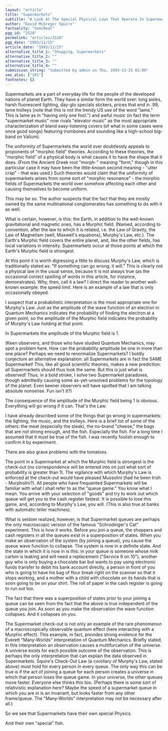 ```yaml
---
layout: "article"
title: "Supermarkets"
subtitle: "A Look At The Special Physical Laws That Operate In Supermarkets"
author: "David McGregor Squire"
factuality: "SemiReal"
pgg_id: "2S28"
permalink: "articles/2S28"
pgg_date: "1993/11/25"
article_date: "1993/11/25"
alternative_title_1: "Shopping, Supermarkets"
alternative_title_2: ""
alternative_title_3: ""
alternative_title_4: ""
submission_string: "Submitted by admin on Thu, 1993-11-25 01:00"
see_also: ["1R1"]
footnotes: {}
---
```

<div>
<p>Supermarkets are a part of everyday life for the people of the developed nations of planet Earth. They have a similar form the world over: long aisles, harsh fluorescent lighting, day-glo specials stickers, prices that end in .99, lame trolleys (note that this is not the trendy US use of the word "lame." This is lame as in "having only one foot.") and awful music (in fact the term "supermarket music" now rivals "elevator music" as the most appropriate characterization of bland easy-listening covers (of what in some cases were once good songs) featuring trombones and sounding like a high-school big-band on Valium).</p>
<p>The uniformity of Supermarkets the world over doubtlessly appeals to proponents of "morphic field" theories. According to these theories, the "morphic field" of a physical body is what causes it to have the shape that it does. (From the Ancient Greek root "morph-" meaning "form," though in this particular case it may have been the little-known second meaning - "utter crap" - that was used.) Such theories would claim that the uniformity of supermarkets arises from some sort of "morphic resonance" - the morphic fields of Supermarkets the world over somehow affecting each other and causing themselves to become uniform.</p>
<p>This may be so. The author suspects that the fact that they are mostly owned by the same multinational conglomerates has something to do with it as well.</p>
<p>What is certain, however, is this: the Earth, in addition to the well-known gravitational and magnetic ones, has a Murphic field. (Named, according to convention, after the law to which it is related, i.e. the Law of Gravity, the Law of Magnetism (well, Maxwell's equations), Murphy's Law, etc.). The Earth's Murphic field covers the entire planet, and, like the other fields, has local variations in intensity. Supermarkets occur at those points at which the Earth's Murphic field is strongest.</p>
<p>At this point it is worth digressing a little to discuss Murphy's Law, which is traditionally stated as: "If something can go wrong, it will." This is clearly not a physical law in the usual sense, because it is not always true (as the occasional correct spelling of words in this article, for instance, demonstrates). Why, then, call it a law? I direct the reader to another well-known example: the speed limit. Here is an example of a law that is only occasionally obeyed.</p>
<p>I suspect that a probabilistic interpretation is the most appropriate one for Murphy's Law. Just as the amplitude of the wave function of an electron in Quantum Mechanics indicates the probability of finding the electron at a given point, so the amplitude of the Murphic field indicates the probability of Murphy's Law holding at that point.</p>
<p>In Supermarkets the amplitude of the Murphic field is 1.</p>
<p>(Keen observers, and those who have studied Quantum Mechanics, may spot a problem here. How can the probability amplitude be one in more than one place? Perhaps we need to renormalize Supermarkets? I boldly conjecture an alternative explanation: all Supermarkets are in fact the SAME Supermarket! This, like all good scientific theories, makes a new prediction: all Supermarkets should thus look the same. But this is just what is observed! Thus, in a bold stroke, I solve two Supermarket paradoxes, though admittedly causing some as-yet-unsolved problems for the topology of the planet. Even keener observers will have spotted that I am talking absolute nonsense. Fun isn't it?)</p>
<p>The consequence of the amplitude of the Murphic field being 1 is obvious. Everything will go wrong if it can. That's the Law.</p>
<p>I have already described some of the things that go wrong in supermarkets: the lighting, the music, and the trolleys. Here is a brief list of some of the others: the meat (especially the steak), the no-brand "cheese," the bags that are not strong enough, and the fish. Especially the fish. For a long time I assumed that it must be true of the fish. I was recently foolish enough to confirm it by experiment.</p>
<p>There are also grave problems with the tomatoes.</p>
<p>The point in a Supermarket at which the Murphic field is strongest is the check-out (no correspondence will be entered into on just what sort of probability is greater than 1). The vigilance with which Murphy's Law is enforced at the check-out would have pleased Mussolini (had he been Irish - Murpholini?). All people who have frequented Supermarkets will be familiar with what I shall refer to as the "queue game." You know what I mean. You arrive with your selection of "goods" and try to work out which queue will get you to the cash register fastest. It is possible to lose this game, and, according to Murphy's Law, you will. (This is also true at banks with automatic teller machines).</p>
<p>What is seldom realized, however, is that Supermarket queues are perhaps the only macroscopic version of the famous "Schrodinger's Cat" experiment. This is how it works. Before you join a queue, the shoppers and cash registers in all the queues exist in a superposition of states. When you make an observation of the system (by joining a queue), you cause the queue wave function to collapse. The system is now in a definite state. And the state in which it is now in is this: in your queue is someone whose milk carton is leaking and will need a replacement ("Service 9 on 10"), another guy who is only buying a chocolate bar but wants to pay using electronic funds transfer to debit his bank account directly, a person in front of you who is going to have his bag of flour break right on the scanner so that it stops working, and a mother with a child with chocolate on its hands that is soon going to be on your shirt. The roll of paper in the cash register is going to run out too.</p>
<p>The fact that there was a superposition of states prior to your joining a queue can be seen from the fact that the above is true independent of the queue you join. As soon as you make the observation the wave function collapses. And it collapses on you.</p>
<p>The Supermarket check-out is not only an example of the rare phenomenon of a macroscopically observable quantum effect (here interacting with a Murphic effect). This example, in fact, provides strong evidence for the Everett "Many-Worlds" interpretation of Quantum Mechanics. Briefly stated, in this interpretation an observation causes a multifurcation of the universe. A universe exists for each possible outcome of the observation. This is perhaps the only interpretation that can explain the data observed in Supermarkets. Squire's Check-Out Law (a corollary of Murphy's Law, stated above) must hold for every person in every queue. The only way this can be true is if the act of joining a queue for each person creates a universe in which that person loses the queue game. In your universe, the other queues move faster. Everyone else thinks this too. (Perhaps there is some sort of relativistic explanation here? Maybe the speed of a supermarket queue in which you are in is an invariant, but looks faster from any other frame/queue. The "Many-Worlds" interpretation may not be necessary after all.)</p>
<p>So we see that Supermarkets have their own special Physics.</p>
<p>And their own "special" fish.</p>
</div>
